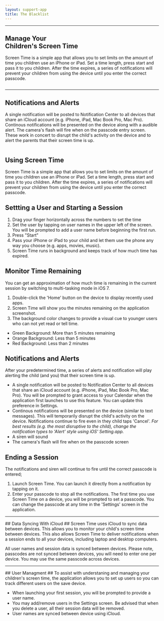 ```yaml
---
layout: support-app
title: The Blacklist
---
```


<div class="content-section-a">

<div class="container">

<div class="row">
<div class="col-lg-5 col-sm-6">
<hr class="section-heading-spacer">
<div class="clearfix"></div>
<h2 class="section-heading">Manage Your
<br>Children's Screen Time</h2>
<p class="lead">
Screen Time is a simple app that allows you to set limits on the amount
of time you children use an iPhone or iPad. Set a time length, press
start and pass it to you children. After the time expires, a series of
notifications will prevent your children from using the device until
you enter the correct passcode.

</p>
</div>
<div class="col-lg-5 col-lg-offset-2 col-sm-6">
<img class="img-responsive" src="{{ site.baseurl }}public/images/1.png" alt="">
</div>
</div>

</div>
<!-- /.container -->

</div>
<!-- /.content-section-a -->

<div class="content-section-b">

<div class="container">

<div class="row">
<div class="col-lg-5 col-lg-offset-1 col-sm-push-6  col-sm-6">
<hr class="section-heading-spacer">
<div class="clearfix"></div>
<h2 class="section-heading">Notifications and Alerts</h2>
<p class="lead">
A single notification will be posted to Notification Center
to all devices that share an iCloud account (e.g. iPhone,
iPad, Mac Book Pro, Mac Pro).  Continous notifications
will be presented on the device along with a audible alert.
The camera's flash will fire when on the passcode entry screen.
These work in concert to disrupt the child's activity on the device
and to alert the parents that their screen time is up.
</p>
</div>
<div class="col-lg-5 col-sm-pull-6  col-sm-6">
<img class="img-responsive" src="{{ site.baseurl }}public/images/doge.png" alt="">
</div>
</div>

</div>
<!-- /.container -->

</div>
<!-- /.content-section-b -->



## Using Screen Time ##

Screen Time is a simple app that allows you to set limits on the amount of time 
you children use an iPhone or iPad. Set a time length, press start and pass it 
to you children. After the time expires, a series of notifications will prevent 
your children from using the device until you enter the correct passcode.

## Settting a User and Starting a Session ##
1. Drag your finger horizontally across the numbers to set the time
2. Set the user by tapping on user names in the upper left of the screen.  You 
will be prompted to add a user name before beginning the first run.
4. Press "Start"
5. Pass your iPhone or iPad to your child and let them use the phone any way 
you choose (e.g. apps, movies, music).  
6. Screen Time runs in background and keeps track of how much time has expired.

## Monitor Time Remaining ##
You can get an approximation of how much time is remaining in the current session
by switching to multi-tasking mode in iOS 7.

1. Double-click the 'Home' button on the device to display recently used apps.
2. Screen Time will show you the minutes remaining on the application screenshot.
3. The background color changes to provide a visual cue to younger users who can not
yet read or tell time.  
* Green Background: More than 5 minutes remaining
* Orange Background: Less than 5 minutes
* Red Background: Less than 2 minutes


## Notifications and Alerts ##
After your predetermined time, a series of alerts and notification will play 
alerting the child (and you) that their screen time is up.

* A single notification will be posted to Notification Center to all devices 
that share an iCloud account (e.g. iPhone, iPad, Mac Book Pro, Mac Pro).
You will be prompted to grant access to your Calendar when the application
first launches to use this feature.  You can update this preference in Settings.
* Continous notifications will be presented on the device (similar to text 
messages).  This will temporarily disrupt the child's activity on the device.
Notifications continue to fire even in they child taps 'Cancel'.
*For best results (e.g. the most disruptive to the child), change the
notification types to 'Alert' style using iOS' Setting.app.*
* A siren will sound
* The camera's flash will fire when on the passcode screen


## Ending a Session ##
The notifications and siren will continue to fire until the correct passcode 
is entered;

1. Launch Screen Time.  You can launch it directly from a notification by tapping
on it.
2. Enter your passcode to stop all the notifications.  The first time you use 
Screen Time on a device, you will be prompted to set a passcode.  You can 
change the passcode at any time in the 'Settings' screen in the application.



<hr>
## Data Syncing With iCloud ##
Screen Time uses iCloud to sync data between devices.  This allows you to monitor
your child's screen time between devices.  This also allows Screen Time to deliver
notifications when a session ends to all your devices, including laptop and desktop
computers.

All user names and session data is synced between devices.  Please note, passcodes
are not synced between devices, you will need to enter one per device.  You may 
use the same passcode across
devices.


<hr>
## User Managment ##
To assist with understaning and managing your children's screen time, the application
allows you to set up users so you can track different users on the save device.

* When launching your first session, you will be prompted to provide a user name.
* You may add/remove users in the Settings screen.  Be advised that when you delete 
a user, all their session data will be removed.
* User names are synced between device using iCloud.

